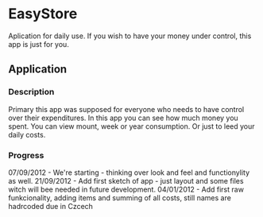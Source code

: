 ﻿EasyStore
=======
Aplication for daily use. If you wish to have your money under control, this app is just for you.

Application
-------------

### Description
Primary this app was supposed for everyone who needs to have control over their expenditures.
In this app you can see how much money you spent. You can view mount, week or year consumption. Or just to leed your daily costs.

### Progress
07/09/2012 - We're starting - thinking over look and feel and functionylity as well.
21/09/2012 - Add first sketch of app - just layout and some files witch will bee needed in future development.
04/01/2012 - Add first raw funkcionality, adding items and summing of all costs, still names are hadrcoded due in Czcech  